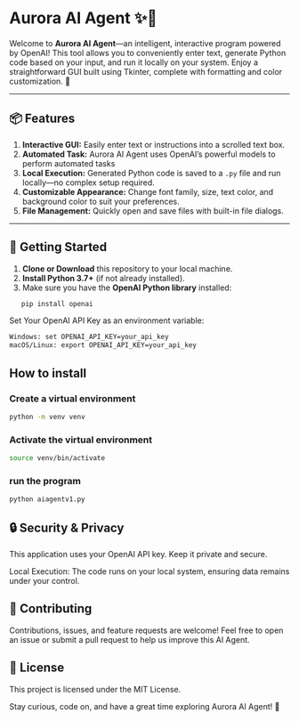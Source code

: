 # Aurora AI Agent ✨🤖

Welcome to **Aurora AI Agent**—an intelligent, interactive program powered by OpenAI! This tool allows you to conveniently enter text, generate Python code based on your input, and run it locally on your system. Enjoy a straightforward GUI built using Tkinter, complete with formatting and color customization. 🌈

---

## 📦 Features
1. **Interactive GUI:** Easily enter text or instructions into a scrolled text box.
2. **Automated Task:** Aurora AI Agent uses OpenAI’s powerful models to perform automated tasks
3. **Local Execution:** Generated Python code is saved to a `.py` file and run locally—no complex setup required.
4. **Customizable Appearance:** Change font family, size, text color, and background color to suit your preferences.
5. **File Management:** Quickly open and save files with built-in file dialogs.

---

## 🚀 Getting Started

1. **Clone or Download** this repository to your local machine.
2. **Install Python 3.7+** (if not already installed).
3. Make sure you have the **OpenAI Python library** installed:

```bash
   pip install openai
```

Set Your OpenAI API Key as an environment variable:
```bash
Windows: set OPENAI_API_KEY=your_api_key
macOS/Linux: export OPENAI_API_KEY=your_api_key
```

## How to install
### Create a virtual environment
```bash
python -m venv venv
```

### Activate the virtual environment
```bash
source venv/bin/activate
```

### run the program
```bash
python aiagentv1.py
```

##  🔒 Security & Privacy

This application uses your OpenAI API key. Keep it private and secure.

Local Execution: The code runs on your local system, ensuring data remains under your control.

##  🤝 Contributing

Contributions, issues, and feature requests are welcome! Feel free to open an issue or submit a pull request to help us improve this AI Agent.

##  📄 License

This project is licensed under the MIT License.

Stay curious, code on, and have a great time exploring Aurora AI Agent! 🎉
